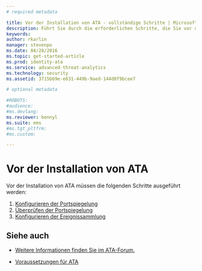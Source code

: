 ```yaml
---
# required metadata

title: Vor der Installation von ATA - vollständige Schritte | Microsoft Advanced Threat Analytics
description: Führt Sie durch die erforderlichen Schritte, die Sie vor der ATA-Bereitstellung ausgeführt haben müssen.
keywords:
author: rkarlin
manager: stevenpo
ms.date: 04/28/2016
ms.topic: get-started-article
ms.prod: identity-ata
ms.service: advanced-threat-analytics
ms.technology: security
ms.assetid: 3715b69e-e631-449b-9aed-144d0f9bcee7

# optional metadata

#ROBOTS:
#audience:
#ms.devlang:
ms.reviewer: bennyl
ms.suite: ems
#ms.tgt_pltfrm:
#ms.custom:

---
```


# Vor der Installation von ATA

Vor der Installation von ATA müssen die folgenden Schritte ausgeführt werden:

1. [Konfigurieren der Portspiegelung](configure-port-mirroring.md)
2. [Überprüfen der Portspiegelung](validate-port-mirroring.md)
3. [Konfigurieren der Ereignissammlung](configure-event-collection.md)



## Siehe auch

- [Weitere Informationen finden Sie im ATA-Forum.](https://social.technet.microsoft.com/Forums/security/en-US/home?forum=mata)

- [Voraussetzungen für ATA](/advanced-threat-analytics/plan-design/ata-prerequisites)



<!--HONumber=Jun16_HO1-->


